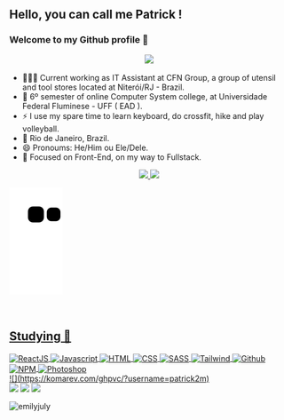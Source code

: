 ## Hello, you can call me Patrick ! 
### Welcome to my Github profile 👋
<p align="center">
 <a href="https://github.com/DenverCoder1/readme-typing-svg"><img src="https://readme-typing-svg.herokuapp.com/?lines=Front-End%20Development!;Always%20learning%20new%20things!&font=Fira%20Code&center=true&width=440&height=45&color=f75c7e&vCenter=true&size=22"></a>
</p>

- 👨🏽‍💻 Current working as IT Assistant at CFN Group, a group of utensil and tool stores located at Niterói/RJ - Brazil.
- 🔭 6º semester of online Computer System college, at Universidade Federal Fluminese - UFF ( EAD ).
- ⚡ I use my spare time to learn keyboard, do crossfit, hike and play volleyball.
- 📍 Rio de Janeiro, Brazil.
- 😄 Pronoums: He/Him ou Ele/Dele.
- 🚀 Focused on Front-End, on my way to Fullstack.


<div align="center">
  <a href="https://github.com/patrick2m">
  <img height="180em" src="https://github-readme-stats.vercel.app/api?username=patrick2m&show_icons=true&theme=radical&include_all_commits=true&count_private=true"/>
  <img height="180em" src="https://github-readme-stats.vercel.app/api/top-langs/?username=patrick2m&layout=compact&langs_count=7&theme=radical"/>
</div>
  
![Snake animation](https://github.com/patrick2m/patrick2m/blob/output/github-contribution-grid-snake.svg)
  
<div style="display: inline_block"><br>
  <h2> Studying 🚀 </h2>
  <img align="center" alt="ReactJS" height="30" width="40" src="https://cdn.jsdelivr.net/gh/devicons/devicon/icons/react/react-original.svg" />
  <img align="center" alt="Javascript" height="30" width="40" src="https://cdn.jsdelivr.net/gh/devicons/devicon/icons/javascript/javascript-original.svg" />
  <img align="center" alt="HTML" height="30" width="40" src="https://cdn.jsdelivr.net/gh/devicons/devicon/icons/html5/html5-original.svg" />
  <img align="center" alt="CSS" height="30" width="40" src="https://cdn.jsdelivr.net/gh/devicons/devicon/icons/css3/css3-original.svg" />
  <img align="center" alt="SASS" height="30" width="40" src="https://cdn.jsdelivr.net/gh/devicons/devicon/icons/sass/sass-original.svg" />
  <img align="center" alt="Tailwind" height="30" width="40" src="https://cdn.jsdelivr.net/gh/devicons/devicon/icons/tailwindcss/tailwindcss-plain.svg" />
  <img align="center" alt="Github" height="30" width="40" src="https://cdn.jsdelivr.net/gh/devicons/devicon/icons/git/git-original.svg" />
  <img align="center" alt="NPM" height="30" width="40" src="https://cdn.jsdelivr.net/gh/devicons/devicon/icons/npm/npm-original-wordmark.svg" />
  <img align="center" alt="Photoshop" height="30" width="40" src="https://cdn.jsdelivr.net/gh/devicons/devicon/icons/photoshop/photoshop-plain.svg" />

  <br>
</div>
![](https://komarev.com/ghpvc/?username=patrick2m)

  <br>

  
<div>
  <a href="https://www.instagram.com/patrick.mac/" target="_blank"><img src="https://img.shields.io/badge/-Instagram-%23E4405F?style=for-the-badge&logo=instagram&logoColor=white" target="_blank"></a>
  <a href = "mailto:pmm12@hotmail.com"><img src="https://img.shields.io/badge/-Gmail-%23333?style=for-the-badge&logo=gmail&logoColor=white" target="_blank"></a>
  <a href="https://www.linkedin.com/in/patrick2m/" target="_blank"><img src="https://img.shields.io/badge/-LinkedIn-%230077B5?style=for-the-badge&logo=linkedin&logoColor=white" target="_blank"></a>
</div>

<p align="left"><img src="https://komarev.com/ghpvc/?username=patrick2m&label=Profile%20views&color=ff00d0&style=flat" alt="emilyjuly" /> </p>

<!--
**patrick2m/patrick2m** is a ✨ _special_ ✨ repository because its `README.md` (this file) appears on your GitHub profile.
Here are some ideas to get you started:
🔭 🌱 👯 🤔 💬 📫 😄 ⚡
-->
